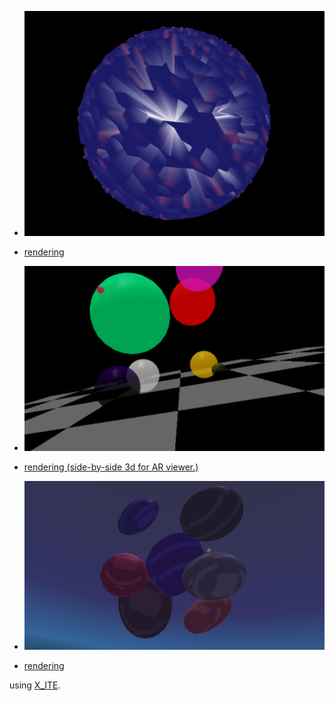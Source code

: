 * [![globe](art.jpg)](../../advancedViewer.html?model=./2002/decorations/art.x3d "click to browse in 3d")

* [rendering](https://youtu.be/SmrAfycNDos)

* [![bubbles](bubbles.png)](../../advancedViewer.html?model=./2002/decorations/bubbles.wrl "click to browse in 3d")

* [rendering (side-by-side 3d for AR viewer.)](https://youtu.be/wgNiOMX7mJg)

* [![pebbles](pebbles.jpg)](../../advancedViewer.html?model=./2002/decorations/pebbles.wrl "click to browse in 3d")

* [rendering](https://youtu.be/xIlN747S_KQ)

using [X_ITE](http://create3000.de/x_ite).
